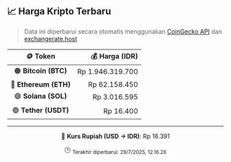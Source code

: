 

<!-- HARGA_KRIPTO -->
## 📈 Harga Kripto Terbaru

> Data ini diperbarui secara otomatis menggunakan [CoinGecko API](https://www.coingecko.com/) dan [exchangerate.host](https://exchangerate.host/)

<div align="center">

| 🪙 Token | 💰 Harga (IDR) |
|:------:|---------------:|
| 🟠 **Bitcoin (BTC)**   | Rp 1.946.319.700 |
| 🔵 **Ethereum (ETH)**  | Rp 62.158.450 |
| 🟣 **Solana (SOL)**    | Rp 3.016.595 |
| 🟢 **Tether (USDT)**   | Rp 16.400 |

---

💱 **Kurs Rupiah (USD → IDR)**: Rp 16.391

🕒 <sub>Terakhir diperbarui: 29/7/2025, 12.16.26</sub>

</div>
<!-- /HARGA_KRIPTO -->